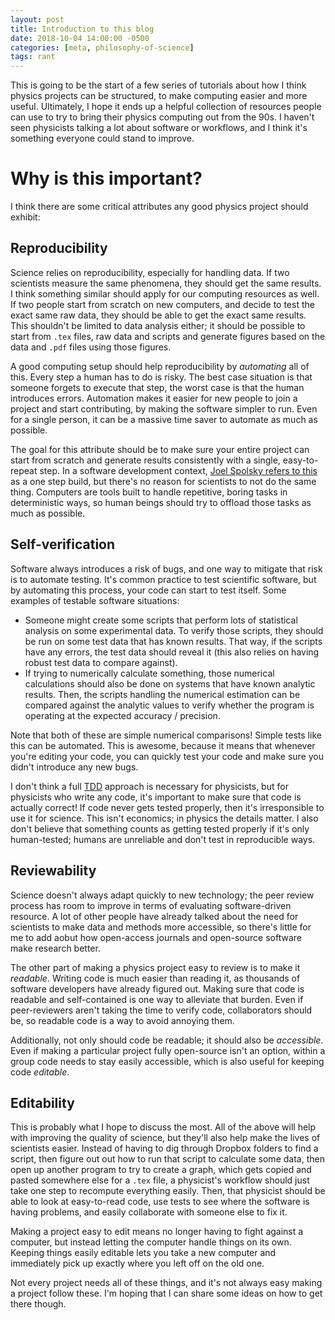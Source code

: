 ```yaml
---
layout: post
title: Introduction to this blog
date: 2018-10-04 14:00:00 -0500
categories: [meta, philosophy-of-science]
tags: rant
---
```


This is going to be the start of a few series of tutorials about how I think physics projects can be structured, 
to make computing easier and more useful. Ultimately, I hope it ends up a helpful collection of resources people 
can use to try to bring their physics computing out from the 90s. I haven't seen physicists talking a lot about 
software or workflows, and I think it's something everyone could stand to improve.

# Why is this important?
I think there are some critical attributes any good physics project should exhibit:
## Reproducibility
Science relies on reproducibility, especially for handling data. If two scientists measure the same phenomena, they 
should get the same results. I think something similar should apply for our computing resources as well. If two 
people start from scratch on new computers, and decide to test the exact same raw data, they should be able to get 
the exact same results. This shouldn't be limited to data analysis either; it should be possible to start from 
`.tex` files, raw data and scripts and generate figures based on the data and `.pdf` files using those figures. 

A good computing setup should help reproducibility by _automating_ all of this. Every step a human has to do is risky.
The best case situation is that someone forgets to execute that step, the worst case is that the human introduces 
errors. Automation makes it easier for new people to join a project and start contributing, by making the software 
simpler to run. Even for a single person, it can be a massive time saver to automate as much as possible.

The goal for this attribute should be to make sure your entire project can start from scratch and generate results 
consistently with a single, easy-to-repeat step. In a software development context, 
[Joel Spolsky refers to this](https://www.joelonsoftware.com/2000/08/09/the-joel-test-12-steps-to-better-code/)
as a one step build, but there's no reason for scientists to not do the same thing. Computers are tools built to handle 
repetitive, boring tasks in deterministic ways, so human beings should try to offload those tasks as much as possible.

## Self-verification
Software always introduces a risk of bugs, and one way to mitigate that risk is to automate testing. It's common
practice to test scientific software, but by automating this process, your code can start to test itself. Some examples 
of testable software situations:
* Someone might create some scripts that perform lots of statistical analysis on some experimental data. To verify
those scripts, they should be run on some test data that has known results. That way, if the scripts have any errors,
the test data should reveal it (this also relies on having robust test data to compare against).
* If trying to numerically calculate something, those numerical calculations should also be done on systems that have 
known analytic results. Then, the scripts handling the numerical estimation can be compared against the analytic values 
to verify whether the program is operating at the expected accuracy / precision.

Note that both of these are simple numerical comparisons! Simple tests like this can be automated. This is awesome, 
because it means that whenever you're editing your code, you can quickly test your code and make sure you didn't 
introduce any new bugs. 

I don't think a full [TDD](https://en.wikipedia.org/wiki/Test-driven_development) approach is necessary for physicists,
but for physicists who write any code, it's important to make sure that code is actually correct! If code never 
gets tested properly, then it's irresponsible to use it for science. This isn't economics; in physics the details matter.
I also don't believe that something counts as getting tested properly if it's only human-tested; humans are unreliable
and don't test in reproducible ways.

## Reviewability
Science doesn't always adapt quickly to new technology; the peer review process has room to improve in terms of 
evaluating software-driven resource. A lot of other people have already talked about the need for scientists to make
data and methods more accessible, so there's little for me to add aobut how open-access journals and open-source 
software make research better.

The other part of making a physics project easy to review is to make it _readable_. Writing code is much easier 
than reading it, as thousands of software developers have already figured out. Making sure that code is readable
and self-contained is one way to alleviate that burden. Even if peer-reviewers aren't taking the time to verify code, 
collaborators should be, so readable code is a way to avoid annoying them.  

Additionally, not only should code be readable; it should also be _accessible_. Even if making a particular project fully 
open-source isn't an option, within a group code needs to stay easily accessible, which is also useful for keeping code
_editable_.

## Editability

This is probably what I hope to discuss the most. All of the above will help with improving the quality of science,
but they'll also help make the lives of scientists easier. Instead of having to dig through Dropbox folders to find a 
script, then figure out out how to run that script to calculate some data, then open up another program to try to 
create a graph, which gets copied and pasted somewhere else for a `.tex` file, a physicist's workflow should just take
one step to recompute everything easily. Then, that physicist should be able to look at easy-to-read code, use tests
to see where the software is having problems, and easily collaborate with someone else to fix it.

Making a project easy to edit means no longer having to fight against a computer, but instead letting the computer handle
things on its own. Keeping things easily editable lets you take a new computer and immediately pick up exactly where 
you left off on the old one.

Not every project needs all of these things, and it's not always easy making a project follow these. I'm hoping that 
I can share some ideas on how to get there though.